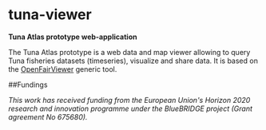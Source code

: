# tuna-viewer

**Tuna Atlas prototype web-application**

The Tuna Atlas prototype is a web data and map viewer allowing to query Tuna fisheries datasets (timeseries), visualize and share data. It is based on the [OpenFairViewer](https://github.com/eblondel/OpenFairViewer) generic tool.

##Fundings

_This work has received funding from the European Union's Horizon 2020 research and innovation programme under the BlueBRIDGE project (Grant agreement No 675680)._


